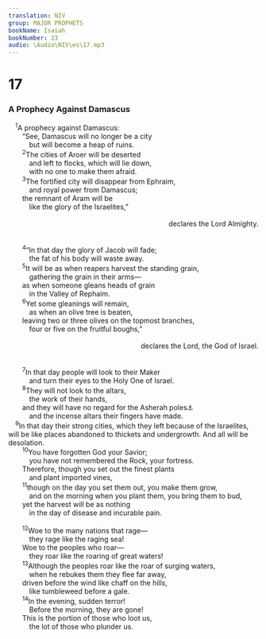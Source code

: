 ```yaml
---
translation: NIV
group: MAJOR PROPHETS
bookName: Isaiah 
bookNumber: 23
audio: \Audio\NIV\es\17.mp3
---
```


<div class="title"><h1>17</h1><h3>A Prophecy Against Damascus </h3></div>
<span class="verse es_17_1"> <sup>1</sup>A prophecy against Damascus: <br/>  “See, Damascus will no longer be a city <br/>   but will become a heap of ruins. <br/></span>
<span class="verse es_17_2">  <sup>2</sup>The cities of Aroer will be deserted <br/>   and left to flocks, which will lie down, <br/>   with no one to make them afraid. <br/></span>
<span class="verse es_17_3">  <sup>3</sup>The fortified city will disappear from Ephraim, <br/>   and royal power from Damascus; <br/>  the remnant of Aram will be <br/>   like the glory of the Israelites,” <br/> <aside style="text-align:right;">declares the Lord Almighty. </aside><br/><br/></span>
<span class="verse es_17_4">  <sup>4</sup>“In that day the glory of Jacob will fade; <br/>   the fat of his body will waste away. <br/></span>
<span class="verse es_17_5">  <sup>5</sup>It will be as when reapers harvest the standing grain, <br/>   gathering the grain in their arms— <br/>  as when someone gleans heads of grain <br/>   in the Valley of Rephaim. <br/></span>
<span class="verse es_17_6">  <sup>6</sup>Yet some gleanings will remain, <br/>   as when an olive tree is beaten, <br/>  leaving two or three olives on the topmost branches, <br/>   four or five on the fruitful boughs,” <br/> <aside style="text-align:right;">declares the Lord, the God of Israel. </aside><br/><br/></span>
<span class="verse es_17_7">  <sup>7</sup>In that day people will look to their Maker <br/>   and turn their eyes to the Holy One of Israel. <br/></span>
<span class="verse es_17_8">  <sup>8</sup>They will not look to the altars, <br/>   the work of their hands, <br/>  and they will have no regard for the Asherah poles<a data-toggle="tooltip" data-placement="bottom" title="That is, wooden symbols of the goddess Asherah">⚓</a><br/>   and the incense altars their fingers have made. <br/></span>
<span class="verse es_17_9"> <sup>9</sup>In that day their strong cities, which they left because of the Israelites, will be like places abandoned to thickets and undergrowth. And all will be desolation. <br/></span>
<span class="verse es_17_10">  <sup>10</sup>You have forgotten God your Savior; <br/>   you have not remembered the Rock, your fortress. <br/>  Therefore, though you set out the finest plants <br/>   and plant imported vines, <br/></span>
<span class="verse es_17_11">  <sup>11</sup>though on the day you set them out, you make them grow, <br/>   and on the morning when you plant them, you bring them to bud, <br/>  yet the harvest will be as nothing <br/>   in the day of disease and incurable pain. <br/><br/></span>
<span class="verse es_17_12">  <sup>12</sup>Woe to the many nations that rage— <br/>   they rage like the raging sea! <br/>  Woe to the peoples who roar— <br/>   they roar like the roaring of great waters! <br/></span>
<span class="verse es_17_13">  <sup>13</sup>Although the peoples roar like the roar of surging waters, <br/>   when he rebukes them they flee far away, <br/>  driven before the wind like chaff on the hills, <br/>   like tumbleweed before a gale. <br/></span>
<span class="verse es_17_14">  <sup>14</sup>In the evening, sudden terror! <br/>   Before the morning, they are gone! <br/>  This is the portion of those who loot us, <br/>   the lot of those who plunder us. <br/></span>
